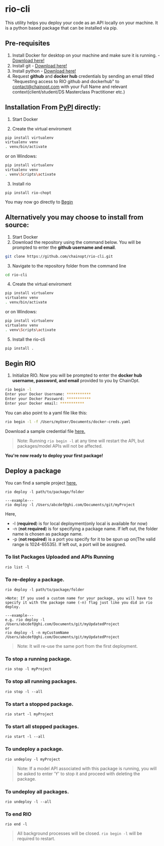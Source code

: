 # rio-cli
This utility helps you deploy your code as an API locally on your machine.  It is a python based package that can be installed via pip.

## Pre-requisites
1. Install Docker for desktop on your machine and make sure it is running. - [Download here!](https://www.docker.com/products/docker-desktop)
2. Install git - [Download here!](https://git-scm.com/downloads)
3. Install python - [Download here!](https://www.python.org/downloads/)
4. Request **github** and **docker hub** credentials by sending an email titled "Requesting access to RIO github and dockerhub" to contact@chainopt.com with your Full Name and relevant context(client/student/DS Masterclass Practitioner etc.) 

## Installation From [PyPI](https://pypi.python.org/pypi/rio-chopt/) directly:

1. Start Docker

2. Create the virtual enviroment
```bash
pip install virtualenv
virtualenv venv
. venv/bin/activate
```
or on Windows:
```bash
pip install virtualenv
virtualenv venv
. venv\Scripts\activate
```

3. Install rio
```
pip install rio-chopt
```
You may now go directly to [Begin](#Begin)

## Alternatively you may choose to install from source:

1. Start Docker
2. Download the repository using the command below. You will be prompted to enter the **github username and email**.
```bash
git clone https://github.com/chainopt/rio-cli.git
```
3. Navigate to the repository folder from the command line
```bash
cd rio-cli
```
4. Create the virtual enviroment
```bash
pip install virtualenv
virtualenv venv
. venv/bin/activate
```
or on Windows:
```bash
pip install virtualenv
virtualenv venv
. venv\Scripts\activate
```

5. Install the rio-cli

```bash
pip install .
```


## <a name="Begin"></a>Begin RIO
1. Initialize RIO. Now you will be prompted to enter the **docker hub username, password, and email** provided to you by ChainOpt.
```bash
rio begin -l
Enter your Docker Username: ***********  
Enter your Docker Password: ***********
Enter your Docker email: ***********
```
You can also point to a yaml file like this:
```bash
rio begin -l -f /Users/myUser/Documents/docker-creds.yaml
```
Download a sample credential file [here.](https://github.com/chainopt/rio-cli/tree/main/samples/credentials.yaml)

>Note: Running `rio begin -l` at any time will restart the API, but packages/model APIs will not be affected. 


**You're now ready to deploy your first package!**


## Deploy a package
You can find a sample project [here.](https://github.com/chainopt/rio-cli/tree/main/samples/myProject)

```
rio deploy -l path/to/package/folder

---example---
rio deploy -l /Users/abcdef@ghi.com/Documents/git/myProject
```
Here,
* -l (**required**) is for local deployment(only local is available for now) 
* -n (**not required**) is for specifying a package name. If left out, the folder name is chosen as package name. 
* -p (**not required**) is a port you specify for it to be spun up on(The valid range is 1024-65535). If left out, a port will be assigned. 

### To list Packages Uploaded and APIs Running
```
rio list -l
```

### To re-deploy a package.
```
rio deploy -l path/to/package/folder

>Note: If you used a custom name for your package, you will have to specify it with the package name (-n) flag just like you did in rio deploy.

---example---
e.g. rio deploy -l /Users/abcdef@ghi.com/Documents/git/myUpdatedProject
or
rio deploy -l -n myCustomName /Users/abcdef@ghi.com/Documents/git/myUpdatedProject
```
>Note: It will re-use the same port from the first deployment.

### To stop a running package.
```
rio stop -l myProject
```
### To stop all running packages.
```
rio stop -l --all
```

### To start a stopped package.
```
rio start -l myProject
```
### To start all stopped packages.
```
rio start -l --all
```

### To undeploy a package.
```
rio undeploy -l myProject
```
>Note: If a model API associated with this package is running, you will be asked to enter 'Y' to stop it and proceed with deleting the package.

### To undeploy all packages.
```
rio undeploy -l --all
```


### To end RIO
```
rio end -l
```
>All background processes will be closed. `rio begin -l` will be required to restart.
